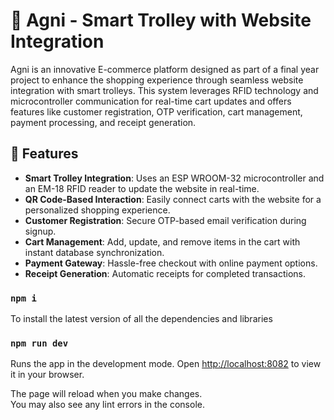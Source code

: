 # 🛒 Agni - Smart Trolley with Website Integration

Agni is an innovative E-commerce platform designed as part of a final year project to enhance the shopping experience through seamless website integration with smart trolleys. This system leverages RFID technology and microcontroller communication for real-time cart updates and offers features like customer registration, OTP verification, cart management, payment processing, and receipt generation.

## 🚀 Features

- **Smart Trolley Integration**: Uses an ESP WROOM-32 microcontroller and an EM-18 RFID reader to update the website in real-time.
- **QR Code-Based Interaction**: Easily connect carts with the website for a personalized shopping experience.
- **Customer Registration**: Secure OTP-based email verification during signup.
- **Cart Management**: Add, update, and remove items in the cart with instant database synchronization.
- **Payment Gateway**: Hassle-free checkout with online payment options.
- **Receipt Generation**: Automatic receipts for completed transactions.


### `npm i`

To install the latest version of all the dependencies and libraries

### `npm run dev`

Runs the app in the development mode.
Open [http://localhost:8082](http://localhost:8082) to view it in your browser.

The page will reload when you make changes.\
You may also see any lint errors in the console.
